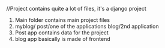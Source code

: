 //Project contains quite a lot of files, it's a django project
1. Main folder contains main project files
2. myblog/
	post/one of the applications
	blog/2nd application
3. Post app contains data for the project
4. blog app basically is made of frontend